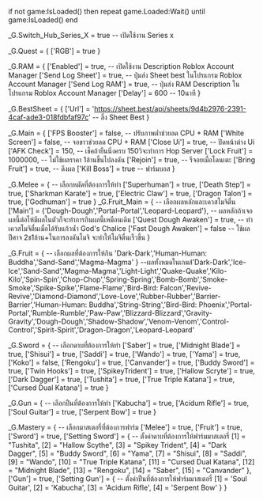 if not game:IsLoaded() then repeat game.Loaded:Wait() until game:IsLoaded() end

_G.Switch_Hub_Series_X = true -- เปิดใช้งาน Series x

_G.Quest = {
    ['RGB'] = true
}

_G.RAM = {
    ['Enabled'] = true, -- เปิดใช้งาน Description Roblox Account Manager
    ['Send Log Sheet'] = true, -- ปุ่มส่ง Sheet best ในโปรแกรม Roblox Account Manager
    ['Send Log RAM'] = true, -- ปุ่มส่ง RAM Description ในโปรแกรม Roblox Account Manager
    ['Delay'] = 600 -- 10นาที
}

_G.BestSheet = {
    ['Url'] = 'https://sheet.best/api/sheets/9d4b2976-2391-4caf-ade3-018fdbfaf97c' -- ลิ้ง Sheet Best
}

_G.Main = {
    ['FPS Booster'] = false, -- ปรับภาพต่ำช่วยลด CPU + RAM
    ['White Screen'] = false, -- จอขาวช่วยลด CPU + RAM
    ['Close Ui'] = true, -- ปิดหน้าต่าง Ui
    ['AFK Check'] = 150, -- เช็คถ้ายืนนิ่งครบ 150วิจะทำการ Hop Server
    ['Lock Fruit'] = 1000000, -- ไม่ใช้ผลราคา 1ล้านขึ้นไปลงดัน
    ['Rejoin'] = true, -- รีจอยเมื่อโดนเตะ
    ['Bring Fruit'] = true, -- ดึงผล
    ['Kill Boss'] = true -- ฟาร์มบอส
}

_G.Melee = { -- เลือกหมัดที่ต้องการให้ทำ
    ['Superhuman'] = true,
    ['Death Step'] = true,
    ['Sharkman Karate'] = true,
    ['Electric Claw'] = true,
    ['Dragon Talon'] = true,
    ['Godhuman'] = true
}
_G.Fruit_Main = { -- เลือกผลหลักและเควสโมจิตื่น
    ['Main'] = {'Dough-Dough','Portal-Portal','Leopard-Leopard'}, -- ผลหลักถ้าเจอผลนี้ต่อไห้มีผลในตัวก็จะทำการกินผลนี้เหมือนเดิม
    ['Quest Dough Awaken'] = true, -- ทำเควสโมจิตื่นเมื่อได้รับแก้วน้ำ God's Chalice
    ['Fast Dough Awaken'] = false -- ใช้ผลปีศาจ 2ช1ล้าน+ในการลงดันโมจิ จะทำให้โมจิตื่นเร็วขึ้น
}

_G.Fruit = { -- เลือกผลที่ต้องการให้กิน
    'Dark-Dark','Human-Human: Buddha','Sand-Sand','Magma-Magma'
}
--ผลทั้งหมดในเกมส์'Dark-Dark','Ice-Ice','Sand-Sand','Magma-Magma','Light-Light','Quake-Quake','Kilo-Kilo','Spin-Spin','Chop-Chop','Spring-Spring','Bomb-Bomb','Smoke-Smoke','Spike-Spike','Flame-Flame','Bird-Bird: Falcon','Revive-Revive','Diamond-Diamond','Love-Love','Rubber-Rubber','Barrier-Barrier','Human-Human: Buddha','String-String','Bird-Bird: Phoenix','Portal-Portal','Rumble-Rumble','Paw-Paw','Blizzard-Blizzard','Gravity-Gravity','Dough-Dough','Shadow-Shadow','Venom-Venom','Control-Control','Spirit-Spirit','Dragon-Dragon','Leopard-Leopard'

_G.Sword = { -- เลือกดาบที่ต้องการให้ทำ
    ['Saber'] = true,
    ['Midnight Blade'] = true,
    ['Shisui'] = true,
    ['Saddi'] = true,
    ['Wando'] = true,
    ['Yama'] = true,
    ['Koko'] = false,
    ['Rengoku'] = true,
    ['Canvander'] = true,
    ['Buddy Sword'] = true,
    ['Twin Hooks'] = true,
    ['SpikeyTrident'] = true,
    ['Hallow Scryte'] = true,
    ['Dark Dagger'] = true,
    ['Tushita'] = true,
    ['True Triple Katana'] = true,
    ['Cursed Dual Katana'] = true
}

_G.Gun = { -- เลือกปืนที่ต้องการให้ทำ
    ['Kabucha'] = true,
    ['Acidum Rifle'] = true,
    ['Soul Guitar'] = true,
    ['Serpent Bow'] = true
}

_G.Mastery = { -- เลือกมาสเตอรี่ที่ต้องการฟาร์ม
    ['Melee'] = true,
    ['Fruit'] = true,
    ['Sword'] = true,
    ['Setting Sword'] = { -- ตั้งค่าดาบที่ต้องการให้ฟาร์มมาสเตอรี่
        [1] = "Tushita",
        [2] = "Hallow Scythe",
        [3] = "Spikey Trident",
        [4] = "Dark Dagger",
        [5] = "Buddy Sword",
        [6] = "Yama",
        [7] = "Shisui",
        [8] = "Saddi",
        [9] = "Wando",
        [10] = "True Triple Katana",
        [11] = "Cursed Dual Katana",
        [12] = "Midnight Blade",
        [13] = "Rengoku",
        [14] = "Saber",
        [15] = "Canvander"
    },
    ['Gun'] = true,
    ['Setting Gun'] = { -- ตั้งค่าปืนที่ต้องการให้ฟาร์มมาสเตอรี่
        [1] = 'Soul Guitar',
        [2] = 'Kabucha',
        [3] = 'Acidum Rifle',
        [4] = 'Serpent Bow'
    }
}
